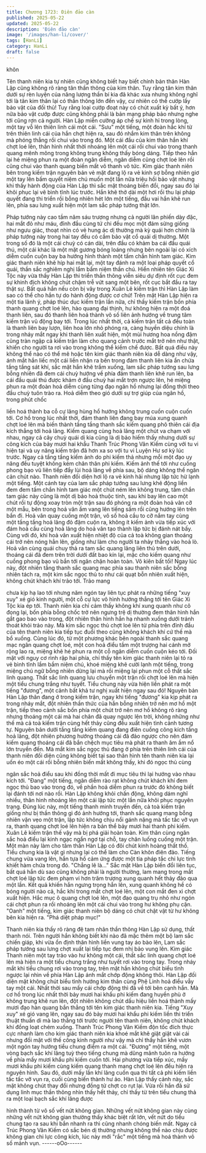 ```yaml
---
title: Chương 1723: Điên đảo càn
published: 2025-05-22
updated: 2025-05-22
description: 'Điên đảo càn'
image: '/images/han-li/cover/'
tags: [HanLi]
category: HanLi
draft: false
---
```


khôn

Tên thanh niên kia tự nhiên cũng không biết hay biết chính bản
thân Hàn Lập cũng không rõ ràng tân thần thông của kim thân.
Tuy rằng tân kim thân dưới sự rèn luyện của năng lượng thần bí
kia đã khác xưa nhưng không nghĩ tới là tân kim thân lại có thần
thông lớn đến vậy, cư nhiên có thể cướp lấy bảo vật của đối thủ!
Tuy rằng loại cướp đoạt này có chút xuất kỳ bất ý, hơn nữa bảo
vật cướp được cũng không phải là bản mạng pháp bảo nhưng
nghe tới cũng rợn cả người. Hàn Lập miễn cưỡng áp chế sự kinh
hỉ trong lòng, một tay vỗ lên thiên linh cái một cái.
"Sưu" một tiếng, một đoàn hắc khí từ trên thiên linh cái của hắn
chợt hiện ra, sau đó nhắm kim thân trên không mà phóng thẳng
rồi chui vào trong đó. Một cái đầu của kim thân hắn khí chợt loé
lên, thân hình nhất thời nhoáng lên một cái rồi chui vào trong
thanh quang mênh mông trong không trung không thấy bóng
dáng.
Tiếp theo hắn lại hé miệng phun ra một đoàn ngân diễm, ngân
diễm cũng chợt loé lên rồi cũng chui vào thanh quang biến mất vô
thanh vô tức.
Kim giác thanh niên bên trong kiếm trận nguyên bản vẻ mặt đang
lộ ra vẻ kinh sợ bỗng nhiên giơ một tay lên bấm quyết niệm chú
muốn một lần nữa triệu hồi bảo vật nhưng khi thấy hành động của
Hàn Lập thì sắc mặt thoáng biến đổi, ngay sau đó lại khôi phục lại
vẽ bình tĩnh lúc trước. Hắn khẽ thở dài một hơi rồi thu lại pháp
quyết đang thi triển rồi bỗng nhiên hét lớn một tiếng, đầu vai hắn
khẽ run lên, phía sau lưng xuất hiện một lam sắc pháp tướng thật
lớn.

Pháp tướng này cao tầm năm sáu trượng nhưng cả người lân
phiến dày đặc, hai mắt đỏ như máu, đỉnh đầu cùng tứ chi đều
mọc một đám sừng giống như ngưu giác, thoạt nhìn có vẻ hung
ác dị thường mà kỳ quái hơn chính là pháp tướng này trong hai
tay đều có cầm bảo vật cổ quái dị thường.
Một trong số đó là một cái chuỳ có cán dài, trên đầu có khảm ba
cái đầu quái thú, một cái khác là một mặt gương bóng loáng
nhưng bên ngoài lại có xích diễm cuồn cuộn bay ba hướng hình
thành một tấm chắn hình tam giác.
Kim giác thanh niên khẽ híp hai mắt lại, một tay đánh ra một loại
pháp quyết cổ quái, thần sắc nghiêm nghị lẩm bẩm niệm thần
chú. Hiển nhiên tên Giác Xi Tộc này vừa thấy Hàn Lập thi triển
thần thông viễn siêu dự định rốt cục đem sự khinh địch không
chút chậm trễ vứt sang một bên, rốt cục bắt đầu ra tay thật sự.
Bất quá hắn nếu còn bị vây trong Xuân Lê kiếm trận thì Hàn Lập
làm sao có thể cho hắn tự do hành động được cơ chứ!
Trên mặt Hàn Lập hiện ra một tia lãnh ý, pháp thúc dục kiếm trận
lần nữa, chỉ thấy kiếm trận bốn phía thanh quang chợt loé lên,
hào quang đại thịnh, hư không hiện ra một đoá thanh liên, sau đó
thanh liên hoá thành vô số liên ảnh hướng về trung tâm kiếm trận
vũ động bay tới. Trong lúc nhất thời, cả kiếm trận tất cả đều toàn
là thanh liên bay lượn, liên hoa lớn nhỏ phóng ra, càng huyền
diệu chính là trong nháy mắt ngay khi thanh liên xuất hiện, một
mùi hương hoa nồng đậm cũng tràn ngập cả kiếm trận làm cho
quang cảnh trước mắt trở nên như thật, khiến cho người ta rơi
vào trong không thể kiềm chế được.
Bất quá điều này không thể nào có thể mê hoặc tên kim giác
thanh niên kia dễ dàng như vậy, ánh mắt hắn liếc một cái liền
nhận ra bên trong đám thanh liên kia ẩn chứa tầng tầng sát khí,
sắc mặt hắn khẽ trầm xuống, lam sắc pháp tướng sau lưng bỗng
nhiên đã đem cái chuỳ hướng về phía đám thanh liên khẽ run lên,
ba cái đầu quái thú được khảm ở đầu chuỳ hai mắt trợn ngược
lên, hé miệng phun ra một đoàn hoả diễm cùng từng đạo ngân hồ
nhưng lại đồng thời theo đầu chuỳ tuôn trào ra.
Hoả diễm theo gió dưới sự trợ giúp của ngân hồ, trong phút chốc

liền hoá thành ba cỗ cự lãng hùng hổ hướng không trung cuồn
cuộn cuốn tới. Cơ hồ trong lúc nhất thời, đám thanh liên đang bay
múa xung quanh chợt loé lên mà biến thành tầng tầng thanh sắc
kiếm quang phô thiên cái địa kích thẳng tới hoả lãng. Kiếm quang
cùng hoả lãng một chút va chạm với nhau, ngay cả cây chuỳ quái
dị kia cũng là dị bảo hiếm thấy nhưng dưới sự công kích của bảy
mươi hai khẩu Thanh Trúc Phong Vân Kiếm cùng với tu vi hiện tại
và uy năng kiếm trận đã hơn xa so với tu vi Luyện Hư sơ kỳ lúc
trước.
Ngay cả tầng tầng kiếm ảnh do phi kiếm thả nhưng mỗi một đạo
uy năng đều tuyệt không kém chân thân phi kiếm.
Kiếm ảnh thế tới như cuồng phong bạo vũ liên tiếp đẩy lùi hoả
lãng về phía sau, bộ dáng không thể ngăn cản chút nào.
Thanh niên đối diện hơi lộ ra vẻ kinh hãi nhưng lập tức hừ lạnh
một tiếng. Một cánh tay của lam sắc pháp tướng sau lưng khẽ
động liền đem đem tấm chắn hình tam giác một chút ném lên
không trung, tấm chắn tam giác này cũng là một dị bảo hoả thuộc
tính, sau khi bay lên cao một chút rồi tự động xoay tròn một trận
sau đó phóng ra một đoàn hoả vân cỡ một mẫu, bên trong hoả
vân ầm vang lên tiếng sấm rồi cũng hướng lên trên bắn đi. Hoả
vân quay cuồng một trận, vô số hoả cầu to cỡ nắm tay cùng một
tầng tầng hoả lãng đỏ đậm cuộn ra, không ít kiếm ảnh vừa tiếp
xúc với đám hoả cầu cùng hoả lãng do hoả vân tạo thành lập tức
bị đánh nát bấy.
Cùng với đó, khi hoả vân xuất hiện nhiệt độ của cả toà không gian
thoáng cái trở nên nóng hẳn lên, giống như làm cho người ta
nhảy thẳng vào hoả lò. Hoả vân cùng quái chuy thả ra tam sắc
quang lãng liên thủ trên dưới, thoáng cái đã đem trên trời dưới
đất bao kín lại, mặc cho kiếm quang như cuồng phong bạo vũ bắn
tới ngăn chặn hoàn toàn.
Vô kiên bất tối!
Ngay lúc này, đột nhiên tầng thanh sắc quang mạc phía sau thanh
niên sắc bỗng nhiên tách ra, một kim sắc ngọc thủ to như cái quạt
bỗn nhiên xuất hiện, không chút khách khí trảo tới. Trảo mang

chưa kịp hạ lao tới nhưng năm ngón tay liên tục phát ra những
tiếng "xuy xuy" xé gió kinh người, một cỗ cự lực vô hình hướng
thẳng tới tên Giác Xi Tộc kia ép tới. Thanh niên kia chỉ cảm thấy
không khí xung quanh như cô đọng lại, bốn phía bỗng chốc trở
nên ngưng trệ dị thường đem thân hình hắn gắt gao bao vào
trong, đột nhiên thân hình hắn hạ nhanh xuống dưới tránh thoát
khỏi trảo này. Mà kim sắc ngọc thủ chợt loé lên từ phía trên đỉnh
đầu của tên thanh niên kia tiếp tục đuổi theo cũng không khách
khí cứ thế mà bổ xuống.
Cùng lúc đó, từ một phương khác bên ngoài thanh sắc quang
mạc ngân quang chợt loé, một con hoả điểu tầm một trượng hai
cánh mở rộng lao ra, miệng khẽ hé phun ra một cỗ ngân diễm
cuồn cuộn kéo tới.
Đối mặt với nguy cơ rình rập hai phía, chỉ thấy tên kim giác thanh
niên lại tỏ ra vẻ bình tĩnh lầm bầm niệm chú, khoé miệng khẽ cười
lạnh một tiếng, trong miệng chú ngữ bỗng nhiên dừng lại mà rồi
miệng lại phun một cỗ thất sắc linh quang. Thất sắc linh quang
lưu chuyển một trận rồi chợt loé lên mà hiện một tiểu chung trắng
như tuyết.
Tiểu chung này vừa hiện liền phát ra một tiếng "đương", một cảnh
bất khả tư nghị xuất hiện ngay sau đó!
Nguyên bản Hàn Lập thân đang ở trong kiếm trận, ngay khi tiếng
"đương" kia kịp phát ra trong nháy mắt, đột nhiên thần thức của
hắn bỗng nhiên trở nên mơ hồ một trận, tiếp theo cảnh sắc bốn
phía một chút trở nên mơ hồ không rõ ràng nhưng thoáng một cái
mà hai chân đã quay ngược lên trời, không những như thế mà cả
toà kiếm trận cùng hết thảy cũng đều xuất hiện tình cảnh tương
tự.
Nguyên bản dưới tầng tầng kiếm quang đang điên cuồng công
kích tầng hoả lãng, đột nhiên phương hướng thoáng cái đã đảo
ngược cho nên đám kiếm quang thoáng cái đã bắn chệch mục
tiêu mà phát ra thanh âm ầm nổ lớn truyền đến. Mà mắt kim sắc
ngọc thủ đang ở phía trên thiên linh cái của thanh niên đối diện
cũng không biết tại sao thân hình tên thanh niên kia lại uốn éo
một cái rồi bỗng nhiên biến mất không thấy, khi đó ngọc thủ cùng

ngân sắc hoả điểu sau khi đồng thời mất đi mục tiêu thì lại hướng
vào nhau kích tới.
"Đang" một tiếng, ngân diễm rào rạt không chút khách khí đem
ngọc thủ bao vào trong đó, về phần hoả diễm phun ra trước đó
không biết lại đánh tới nơi nào rồi.
Hàn Lập không khỏi chấn động, không dám nghĩ nhiều, thân hình
nhoáng lên một cái lập tức một lần nữa khôi phục nguyên trạng.
Đúng lúc này, một tiếng thanh minh truyền đến, cả toà kiếm trận
giống như bị thần thông gì đó ảnh hướng tới, thanh sắc quang
mang bỗng nhiên vặn vẹo một trận, lập tức không chịu nổi gánh
nặng mà tấc tấc vỡ vụn ra, thanh quang chợt loé lên hiện ra bản
thể bảy mươi hai thanh phi kiếm.
Xuân Lê kiếm trận thế vậy mà bị phá giải hoàn toàn. Kim thân
cùng ngân sắc hoả điểu lại kinh ngạc ngẩn ngơ tại chỗ, tay chân
luống cuống một trận.
Một màn này làm cho tâm thần Hàn Lập có đôi chút kinh hoàng
thất thố. Tiểu chung kia là vật gì nhưng lại có thể làm cho Càn
khôn điên đảo. Tiếng chung vừa vang lên, hắn tựa hồ cảm ứng
được một tia pháp tắc chi lực tinh khiết hàm chứa trong đó.
"Chẳng lẽ là..."
Sắc mặt Hàn Lập biến đổi liên tục, bất quá hắn dù sao cũng
không phải là người thường, lam mang trong mắt chợt loé lập tức
đem phạm vi hơn trăm trượng xung quanh hết thảy đảo qua một
lần. Kết quả khiến hắn ngưng trọng hẳn lên, xung quanh không
hề có bóng người nào cả, hắc khí trong mắt chợt loé lên, một con
mắt đen xì chợt xuất hiện. Hắc mục ô quang chợt loé lên, một đạo
quang trụ nhỏ như ngón cái chợt phun ra rồi nhoáng lên một cái
chui vào trong hư không phụ cận.
"Oanh" một tiếng, kim giác thanh niên bộ dáng có chút chật vật từ
hư không bên kia hiện ra.
"Phá diệt pháp mục!"

Thanh niên kia thấy rõ ràng đệ tam nhãn thần thông Hàn Lập sử
dụng, thất thanh nói. Trên người hắn không biết khi nào đã mặc
thêm một bộ lam sắc chiến giáp, khi vừa ổn định thân hình liền
vung tay áo bào lên, Lam sắc pháp tướng sau lưng chợt xuất lại
tiếp tục đem nhị bảo vung lên.
Kim giác Thanh niên một tay trảo vào hư không một cái, thất sắc
linh quang chợt loé lên mà hiện ra một tiểu chung trắng như tuyết
rơi vào trong tay. Trong nháy mắt khi tiểu chung rơi vào trong tay,
trên mặt hắn không chút biểu tình ngược lại nhìn về phía Hàn Lập
ánh mắt chớp động không thôi.
Hàn Lập đối diện mặt không chút biểu tình hướng kim thân cùng
Phệ Linh hoả điểu vẫy tay một cái. Nhất thời sau mấy cái chớp
động thì đã về tới bên cạnh hắn. Mà cơ hồ trong lúc nhất thời bảy
mươi hai khẩu phi kiếm đang huyền phù ở không trung khẽ run
lên, đột nhiên không chút dấu hiệu liền hoá thành mấy mươi đạo
hàn quang bắn thẳng tới tên kim giác thanh niên kia.
Tiếng "Xuy xuy" xé gió vang lên, ngay sau đó bảy mươi hai khẩu
phi kiếm liền thi triển thuật thuấn di mà lao thẳng tới trước người
tên thanh niên, không chút khách khí đồng loạt chém xuống.
Thanh Trúc Phong Vân Kiếm độn tốc đích thực cực nhanh làm
cho kim giác thanh niên kia khoé mắt khẽ giật giật vài cái nhưng
đối mặt với thế công kinh người như vậy mà chỉ thấy hắn khẽ
vươn một ngón tay hướng tiểu chung điểm ra một cái.
"Đương" một tiếng, một vòng bạch sắc khí lãng tuỳ theo tiếng
chung mà dũng mãnh tuôn ra hướng về phía mấy mươi khẩu phi
kiếm cuốn tới. Hai phương vừa tiếp xúc, mấy mươi khẩu phi kiếm
cùng kiếm quang thanh mang chợt loé lên đều hiện ra nguyên
hình. Sau đó, dưới mấy lần khí lãng cuốn qua thì tất cả phi kiếm
liền tấc tấc vỡ vụn ra, cuối cùng biến thành hư ảo.
Hàn Lập thấy cảnh này, sắc mặt không chút thay đổi nhưng đồng
tử chợt co rụt lại.
Vừa rồi hắn đã sử dụng linh mục thần thông nhìn thấy hết thảy,
chỉ thấy từ trên tiểu chung thả ra một loại bạch sắc khí lãng được

hình thành từ vô số vết nứt không gian. Những vết nứt không gian
này cùng những vết nứt không gian thường thấy khác biệt rất lớn,
vết nứt do tiểu chung tạo ra sau khi bắn nhanh ra thì cũng nhanh
chóng biến mất. Ngay cả Trúc Phong Vân Kiếm có sắc bén dị
thường nhưng không thể nào chịu được không gian chi lực công
kích, lúc này mới "rắc" một tiếng mà hoá thành vô số mảnh vụn.
------oOo------
